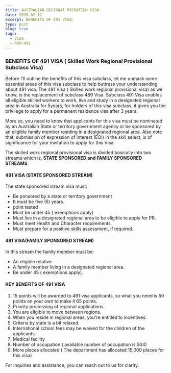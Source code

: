 ```yaml
---
title: AUSTRALIAN REGIONAl MIGRATION VISA
date: 2020-02-12
excerpt: BENEFITS OF 491 VISA.
type: post
blog: true
tags:
  - Visa
  - RSM-491
---
```


### BENEFITS OF 491 VISA ( Skilled Work Regional Provisional Subclass Visa)

Before I'll outline the benefits of this visa subclass, let me unmask some essential areas of this visa subclass to help buttress your understanding about 491 visa. The 491 Visa ( Skilled work regional provisional visa) as we know, is the replacement of subclass 489 Visa. Subclass 491 Visa enables all eligible skilled workers to work, live and study in a designated regional area in Australia for 5years, for holders of this visa subclass, it gives you the privilege to apply for a permanent residence visa after 3 years.

More so, you need to know that applicants for this visa must be nominated by an Australian State or territory government agency or be sponsored by an eligible family member residing in a designated regional area. Also note that, submission of expression of interest (EOI) in the skill select, is of significance for your invitation to apply for this Visa.

The skilled work regional provisional visa is divided basically into two streams which is, **STATE SPONSORED and FAMILY SPONSORED STREAMS**.

#### 491 VISA (STATE SPONSORED STREAM)

The state sponsored stream visa must:

- Be ponsored by a state or territory government
- It must be five (5) years.
- point tested
- Must be under 45 ( exemptions apply)
- Must live in a designated regional area to be eligible to apply for PR.
- Must meet Health and Character requirements.
- Must prepare for a positive skills assessment, if required.

#### 491 VISA(FAMILY SPONSORED STREAM)

In this stream the family member must be:

- An eligible relative.
- A family member living in a designated regional area.
- Be under 45 ( exemptions apply).

#### KEY BENEFITS OF 491 VISA

1. 15 points will be awarded to 491 visa applicants, so what you need is 50 points on your own to make it 65 points.
2. Priority processing of regional applications.
3. You are eligible to move between regions.
4. When you reside in regional areas, you're entitled to incentives.
5. Criteria by state is a bit relaxed.
6. International school fees may be waived for the children of the applicants.
7. Medical facility
8. Number of occupation ( available number of occupation is 504)
9. More places allocated ( The department has allocated 15,000 places for this visa)

For inquiries and assistance, you can reach out to us for clarity.
